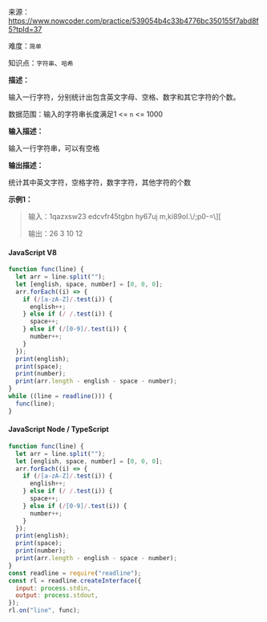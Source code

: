 来源：<https://www.nowcoder.com/practice/539054b4c33b4776bc350155f7abd8f5?tpId=37>

难度：`简单`

知识点：`字符串`、`哈希`

**描述：**

输入一行字符，分别统计出包含英文字母、空格、数字和其它字符的个数。

数据范围：输入的字符串长度满足1 <= `n` <= 1000

**输入描述：**

输入一行字符串，可以有空格

**输出描述：**

统计其中英文字符，空格字符，数字字符，其他字符的个数

**示例1：**

> 输入：1qazxsw23 edcvfr45tgbn hy67uj m,ki89ol.\\/;p0-=\\][
>
> 输出：26
3
10
12

<!-- tabs:start -->

#### **JavaScript V8**

```javascript
function func(line) {
  let arr = line.split("");
  let [english, space, number] = [0, 0, 0];
  arr.forEach((i) => {
    if (/[a-zA-Z]/.test(i)) {
      english++;
    } else if (/ /.test(i)) {
      space++;
    } else if (/[0-9]/.test(i)) {
      number++;
    }
  });
  print(english);
  print(space);
  print(number);
  print(arr.length - english - space - number);
}
while ((line = readline())) {
  func(line);
}
```

#### **JavaScript Node / TypeScript**

```javascript
function func(line) {
  let arr = line.split("");
  let [english, space, number] = [0, 0, 0];
  arr.forEach((i) => {
    if (/[a-zA-Z]/.test(i)) {
      english++;
    } else if (/ /.test(i)) {
      space++;
    } else if (/[0-9]/.test(i)) {
      number++;
    }
  });
  print(english);
  print(space);
  print(number);
  print(arr.length - english - space - number);
}
const readline = require("readline");
const rl = readline.createInterface({
  input: process.stdin,
  output: process.stdout,
});
rl.on("line", func);
```

<!-- tabs:end -->
